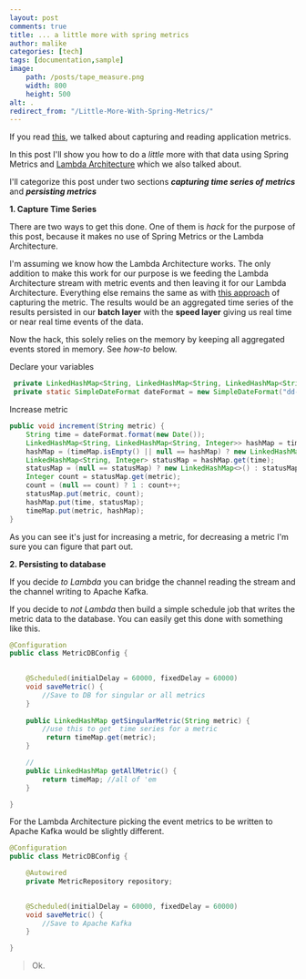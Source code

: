 ```yaml
---
layout: post
comments: true
title: ... a little more with spring metrics
author: malike
categories: [tech]
tags: [documentation,sample]
image:
    path: /posts/tape_measure.png
    width: 800
    height: 500
alt: .
redirect_from: "/Little-More-With-Spring-Metrics/"
---
```



If you read [this](http://malike.github.io/Spring-Metrics), we talked about capturing and reading application metrics.

In this post I'll show you how to do a *little* more with that data using Spring Metrics and [Lambda Architecture](http://malike.github.io/Lambda-Architecture-RT) which we also talked about. 

I'll categorize this post under two sections ***capturing time series of metrics*** and ***persisting metrics***


**1. Capture Time Series**

There are two ways to get this done. One of them is *hack* for the purpose of this post, because it makes no use of Spring Metrics or the Lambda Architecture.


I'm assuming we know how the Lambda Architecture works. The only addition to make this work for our purpose is we feeding the Lambda Architecture stream with metric events and then leaving it for our Lambda Architecture. Everything else remains the same as with [this approach](http://malike.github.io/Spring-Metrics) of capturing the metric. The results would be an aggregated time series of the results persisted in our **batch layer** with the **speed layer** giving us real time or near real time events of the data.

Now the hack, this solely relies on the memory by keeping all aggregated events stored in memory.
See *how-to* below.

Declare your variables

```java
 private LinkedHashMap<String, LinkedHashMap<String, LinkedHashMap<String, Integer>>> timeMap = new LinkedHashMap<>();
 private static SimpleDateFormat dateFormat = new SimpleDateFormat("dd-MM-yyyy HH:mm");
```

Increase metric

```java
public void increment(String metric) {   
    String time = dateFormat.format(new Date());
    LinkedHashMap<String, LinkedHashMap<String, Integer>> hashMap = timeMap.get(metric);
    hashMap = (timeMap.isEmpty() || null == hashMap) ? new LinkedHashMap<>() : hashMap;
    LinkedHashMap<String, Integer> statusMap = hashMap.get(time);
    statusMap = (null == statusMap) ? new LinkedHashMap<>() : statusMap;
    Integer count = statusMap.get(metric);
    count = (null == count) ? 1 : count++;
    statusMap.put(metric, count);
    hashMap.put(time, statusMap);
    timeMap.put(metric, hashMap);
}    
```

As you can see it's just for increasing a metric, for decreasing a metric I'm sure you can figure that part out.
 

**2. Persisting to database**

If you decide *to Lambda* you can bridge the channel reading the stream and the channel writing to Apache Kafka.

If you decide to *not Lambda* then build a simple schedule job that writes the metric
data to the database. You can easily get this done with something like this.

```java
@Configuration
public class MetricDBConfig {

    
    @Scheduled(initialDelay = 60000, fixedDelay = 60000)
    void saveMetric() {
        //Save to DB for singular or all metrics
    }
    
    public LinkedHashMap getSingularMetric(String metric) {
        //use this to get  time series for a metric
         return timeMap.get(metric);       
    }

    //
    public LinkedHashMap getAllMetric() {
        return timeMap; //all of 'em
    }

}
```

For the Lambda Architecture picking the event metrics to be written to Apache Kafka would be slightly different.

```java
@Configuration
public class MetricDBConfig {

    @Autowired
    private MetricRepository repository;
   

    @Scheduled(initialDelay = 60000, fixedDelay = 60000)
    void saveMetric() {
        //Save to Apache Kafka
    }

}
```


> Ok.

